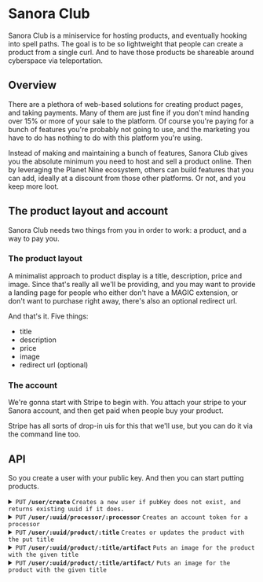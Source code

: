 # Sanora Club

Sanora Club is a miniservice for hosting products, and eventually hooking into spell paths.
The goal is to be so lightweight that people can create a product from a single curl.
And to have those products be shareable around cyberspace via teleportation.

## Overview

There are a plethora of web-based solutions for creating product pages, and taking payments.
Many of them are just fine if you don't mind handing over 15% or more of your sale to the platform. 
Of course you're paying for a bunch of features you're probably not going to use, and the marketing you have to do has nothing to do with this platform you're using.

Instead of making and maintaining a bunch of features, Sanora Club gives you the absolute minimum you need to host and sell a product online.
Then by leveraging the Planet Nine ecosystem, others can build features that you can add, ideally at a discount from those other platforms.
Or not, and you keep more loot. 

## The product layout and account

Sanora Club needs two things from you in order to work: a product, and a way to pay you.

### The product layout

A minimalist approach to product display is a title, description, price and image. 
Since that's really all we'll be providing, and you may want to provide a landing page for people who either don't have a MAGIC extension, or don't want to purchase right away, there's also an optional redirect url.

And that's it.
Five things:

* title
* description
* price 
* image
* redirect url (optional)

### The account

We're gonna start with Stripe to begin with. 
You attach your stripe to your Sanora account, and then get paid when people buy your product. 

Stripe has all sorts of drop-in uis for this that we'll use, but you can do it via the command line too.

## API

So you create a user with your public key. 
And then you can start putting products.

<details>
 <summary><code>PUT</code> <code><b>/user/create</b></code> <code>Creates a new user if pubKey does not exist, and returns existing uuid if it does.</code></summary>

##### Parameters

> | name         |  required     | data type               | description                                                           |
> |--------------|-----------|-------------------------|-----------------------------------------------------------------------|
> | pubKey       |  true     | string (hex)            | the publicKey of the user's keypair  |
> | timestamp    |  true     | string                  | in a production system timestamps narrow window for replay attacks  |
> | signature    |  true     | string (signature)      | the signature from sessionless for the message  |


##### Responses

> | http code     | content-type                      | response                                                            |
> |---------------|-----------------------------------|---------------------------------------------------------------------|
> | `200`         | `application/json`                | `USER`   |
> | `400`         | `application/json`                | `{"code":"400","message":"Bad Request"}`                            |

##### Example cURL

> ```javascript
>  curl -X PUT -H "Content-Type: application/json" -d '{"pubKey": "key", "timestamp": "now", "signature": "sig"}' https://<placeholderURL>/user/create
> ```

</details>

<details>
 <summary><code>PUT</code> <code><b>/user/:uuid/processor/:processor</b></code> <code>Creates an account token for a processor</code></summary>

##### Parameters

> | name         |  required     | data type               | description                                                           |
> |--------------|-----------|-------------------------|-----------------------------------------------------------------------|
> | name         |  true     | string                  | the user's name  |
> | email        |  true     | string                  | the user's email  |
> | timestamp    |  true     | string                  | in a production system timestamps narrow window for replay attacks  |
> | signature    |  true     | string (signature)      | the signature from sessionless for the message  |


##### Responses

> | http code     | content-type                      | response                                                            |
> |---------------|-----------------------------------|---------------------------------------------------------------------|
> | `200`         | `application/json`                | `USER`   |
> | `400`         | `application/json`                | `{"code":"400","message":"Bad Request"}`                            |

##### Example cURL

> ```javascript
>  curl -X PUT -H "Content-Type: application/json" -d '{"name": "name", "email": "email@email.com", "timestamp": "now", "signature": "sig"}' https://<placeholderURL>/user/<uuid>/processor/<processor>
> ```

</details>

<details>
 <summary><code>PUT</code> <code><b>/user/:uuid/product/:title</b></code> <code>Creates or updates the product with the put title</code></summary>

##### Parameters

> | name         |  required     | data type               | description                                                           |
> |--------------|-----------|-------------------------|-----------------------------------------------------------------------|
> | title        |  true     | string                  | the title of the product  |
> | description  |  true     | string                  | the description of the product  |
> | price        |  true     | string                  | the price of the product  |
> | redirectURL  |  false    | string                  | an optional redirect url  |
> | timestamp    |  true     | string                  | in a production system timestamps narrow window for replay attacks  |
> | signature    |  true     | string (signature)      | the signature from sessionless for the message  |


##### Responses

> | http code     | content-type                      | response                                                            |
> |---------------|-----------------------------------|---------------------------------------------------------------------|
> | `200`         | `application/json`                | `USER`   |
> | `400`         | `application/json`                | `{"code":"400","message":"Bad Request"}`                            |

##### Example cURL

> ```javascript
>  curl -X PUT -H "Content-Type: application/json" -d '{"pubKey": "key", "timestamp": "now", "signature": "sig"}' https://<placeholderURL>/user/create
> ```

</details>

<details>
 <summary><code>PUT</code> <code><b>/user/:uuid/product/:title/artifact</b></code> <code>Puts an image for the product with the given title</code></summary>

##### Headers

> | name         |  required     | data type               | description                                                           |
> |--------------|-----------|-------------------------|-----------------------------------------------------------------------|
> | x-pn-artifact-type        |  true     | jpg | png               | artifact type   |
> | x-pn-timestamp    |  true     | string                  | in a production system timestamps narrow window for replay attacks  |
> | x-pn-signature    |  true     | string (signature)      | the signature from sessionless for the message  |

##### Parameters

> | name         |  required     | data type               | description                                                           |
> |--------------|-----------|-------------------------|-----------------------------------------------------------------------|
> | artifact     |  true     | artifact type           | the artifact to upload   |


##### Responses

> | http code     | content-type                      | response                                                            |
> |---------------|-----------------------------------|---------------------------------------------------------------------|
> | `200`         | `application/json`                | `USER`   |
> | `400`         | `application/json`                | `{"code":"400","message":"Bad Request"}`                            |

##### Example cURL

TODO

</details>

<details>
 <summary><code>PUT</code> <code><b>/user/:uuid/product/:title/artifact/</b></code> <code>Puts an image for the product with the given title</code></summary>

##### Headers

> | name         |  required     | data type               | description                                                           |
> |--------------|-----------|-------------------------|-----------------------------------------------------------------------|
> | x-pn-timestamp    |  true     | string                  | in a production system timestamps narrow window for replay attacks  |
> | x-pn-signature    |  true     | string (signature)      | the signature from sessionless for the message  |

##### Parameters

> | name         |  required     | data type               | description                                                           |
> |--------------|-----------|-------------------------|-----------------------------------------------------------------------|
> | image        |  true     | jpg | png               | the image for the product   |
> | timestamp    |  true     | string                  | in a production system timestamps narrow window for replay attacks  |
> | signature    |  true     | string (signature)      | the signature from sessionless for the message  |


##### Responses

> | http code     | content-type                      | response                                                            |
> |---------------|-----------------------------------|---------------------------------------------------------------------|
> | `200`         | `application/json`                | `USER`   |
> | `400`         | `application/json`                | `{"code":"400","message":"Bad Request"}`                            |

##### Example cURL

TODO

</details>
